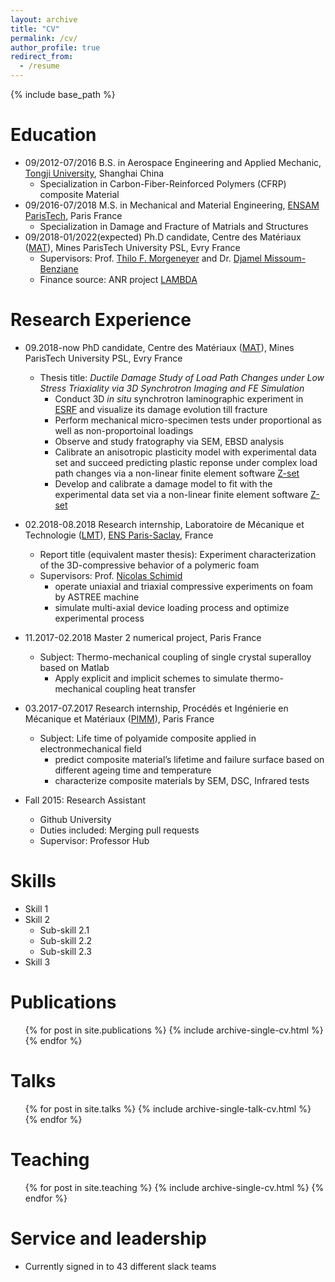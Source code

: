 ```yaml
---
layout: archive
title: "CV"
permalink: /cv/
author_profile: true
redirect_from:
  - /resume
---
```


{% include base_path %}

Education
======
* 09/2012-07/2016 B.S. in Aerospace Engineering and Applied Mechanic, [Tongji University](https://en.tongji.edu.cn/), Shanghai China
  * Specialization in Carbon-Fiber-Reinforced Polymers (CFRP) composite Material
* 09/2016-07/2018 M.S. in Mechanical and Material Engineering, [ENSAM ParisTech](https://artsetmetiers.fr/), Paris France
  * Specialization in Damage and Fracture of Matrials and Structures
* 09/2018-01/2022(expected) Ph.D candidate, Centre des Matériaux ([MAT](https://www.mat.minesparis.psl.eu/Accueil/)), Mines ParisTech University PSL, Evry France   
  * Supervisors: Prof. [Thilo F. Morgeneyer](https://matperso.minesparis.psl.eu/Personnel/thilo.morgeneyer/&?lang=en) and Dr. [Djamel Missoum-Benziane](https://www.minesparis.psl.eu/Services/Annuaire/djamel-missoum-benziane)  
  * Finance source: ANR project [LAMBDA](https://scanr.enseignementsup-recherche.gouv.fr/project/ANR-17-CE08-0051)

Research Experience
======
* 09.2018-now PhD candidate, Centre des Matériaux ([MAT](https://www.mat.minesparis.psl.eu/Accueil/)), Mines ParisTech University PSL, Evry France
  * Thesis title: *Ductile Damage Study of Load Path Changes under Low Stress Triaxiality via 3D Synchrotron Imaging and FE Simulation*  
    * Conduct 3D _in situ_ synchrotron laminographic experiment in [ESRF](https://www.esrf.fr/) and visualize its damage evolution till fracture
    * Perform mechanical micro-specimen tests under proportional as well as non-proportoinal loadings
    * Observe and study fratography via SEM, EBSD analysis 
    * Calibrate an anisotropic plasticity model with experimental data set and succeed predicting plastic reponse under complex load path changes via a non-linear finite element software [Z-set](http://www.zset-software.com/)   
    * Develop and calibrate a damage model to fit with the experimental data set via a non-linear finite element software [Z-set](http://www.zset-software.com/) 

* 02.2018-08.2018 Research internship, Laboratoire de Mécanique et Technologie ([LMT](http://lmt.ens-paris-saclay.fr/)), [ENS Paris-Saclay](http://ens-paris-saclay.fr/), France
  * Report title (equivalent master thesis): Experiment characterization of the 3D-compressive behavior of a polymeric foam
  * Supervisors: Prof. [Nicolas Schimid](https://w3.lmt.ens-cachan.fr/site/php_perso/perso_page_lmt.php?nom=SCHMITT&secteur=1-CE)
     - operate uniaxial and triaxial compressive experiments on foam by ASTREE machine
     - simulate multi-axial device loading process and optimize experimental process
     
* 11.2017-02.2018 Master 2 numerical project, Paris France
  * Subject: Thermo-mechanical coupling of single crystal superalloy based on Matlab
    * Apply explicit and implicit schemes to simulate thermo-mechanical coupling heat transfer

* 03.2017-07.2017 Research internship, Procédés et Ingénierie en Mécanique et Matériaux ([PIMM](https://pimm.artsetmetiers.fr/)), Paris France
  * Subject: Life time of polyamide composite applied in electronmechanical field
    * predict composite material’s lifetime and failure surface based on different ageing time and temperature
    * characterize composite materials by SEM, DSC, Infrared tests 

* Fall 2015: Research Assistant
  * Github University
  * Duties included: Merging pull requests
  * Supervisor: Professor Hub
  
Skills
======
* Skill 1
* Skill 2
  * Sub-skill 2.1
  * Sub-skill 2.2
  * Sub-skill 2.3
* Skill 3

Publications
======
  <ul>{% for post in site.publications %}
    {% include archive-single-cv.html %}
  {% endfor %}</ul>
  
Talks
======
  <ul>{% for post in site.talks %}
    {% include archive-single-talk-cv.html %}
  {% endfor %}</ul>
  
Teaching
======
  <ul>{% for post in site.teaching %}
    {% include archive-single-cv.html %}
  {% endfor %}</ul>
  
Service and leadership
======
* Currently signed in to 43 different slack teams
